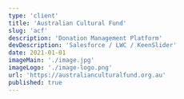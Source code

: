 ```yaml
---
type: 'client'
title: 'Australian Cultural Fund'
slug: 'acf'
description: 'Donation Management Platform'
devDescription: 'Salesforce / LWC / KeenSlider'
date: 2021-01-01
imageMain: './image.jpg'
imageLogo: './image-logo.png'
url: 'https://australianculturalfund.org.au'
published: true
---
```

